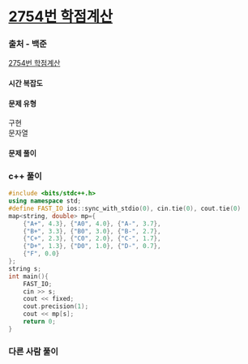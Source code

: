 # [2754번 학점계산](https://www.acmicpc.net/problem/2754)

### 출처 - 백준
[2754번 학점계산](https://www.acmicpc.net/problem/2754)

#### 시간 복잡도

#### 문제 유형
구현  
문자열

#### 문제 풀이

### c++ 풀이
```c++
#include <bits/stdc++.h>
using namespace std;
#define FAST_IO ios::sync_with_stdio(0), cin.tie(0), cout.tie(0)
map<string, double> mp={
    {"A+", 4.3}, {"A0", 4.0}, {"A-", 3.7},
    {"B+", 3.3}, {"B0", 3.0}, {"B-", 2.7},
    {"C+", 2.3}, {"C0", 2.0}, {"C-", 1.7},
    {"D+", 1.3}, {"D0", 1.0}, {"D-", 0.7},
    {"F", 0.0}
};
string s;
int main(){
    FAST_IO;
    cin >> s;
    cout << fixed;
    cout.precision(1);
    cout << mp[s];
    return 0;
}
```

### 다른 사람 풀이
```c++

```
